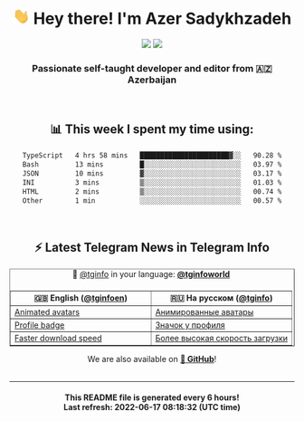 <div align="center">
	<div>
		<h1>
      <img src="./assets/hi.gif" width="30px"> Hey there! I'm Azer Sadykhzadeh
    </h1>
    <img height="18" src="https://komarev.com/ghpvc/?username=sadykhzadeh&label=Views&color=2081c1&style=flat-square" />
		<a href="https://wakatime.com/@Azer"> <img height="18" src="https://wakatime.com/badge/user/f80ae27a-c328-426f-a381-bc84136e2dd6.svg" /> </a>
    <h3>
      Passionate self-taught developer and editor from 🇦🇿 Azerbaijan
    </h3>
  </div>
  <br>

<h2>📊 This week I spent my time using:</h2>

<!--START_SECTION:waka-->

```text
TypeScript   4 hrs 58 mins   ██████████████████████▓░░   90.28 %
Bash         13 mins         █░░░░░░░░░░░░░░░░░░░░░░░░   03.97 %
JSON         10 mins         ▓░░░░░░░░░░░░░░░░░░░░░░░░   03.17 %
INI          3 mins          ▒░░░░░░░░░░░░░░░░░░░░░░░░   01.03 %
HTML         2 mins          ▒░░░░░░░░░░░░░░░░░░░░░░░░   00.74 %
Other        1 min           ░░░░░░░░░░░░░░░░░░░░░░░░░   00.57 %
```

<!--END_SECTION:waka-->

<br>

<h2>⚡️ Latest Telegram News in Telegram Info</h2>
  <table border>
		<tr>
			<th width="50%">🇬🇧 English (<a href="https://t.me/tginfoen">@tginfoen</a>)</th>
			<th>🇷🇺 На русском (<a href="https://t.me/tginfo">@tginfo</a>)</th>
		</tr>
		<caption>🚩 <a href="https://t.me/tginfo">@tginfo</a> in your language: <a href="https://t.me/tginfoworld"><b>@tginfoworld</b></a><caption/>
  <tr><td><a href="https://t.me/tginfoen/1418">Animated avatars</a></td>
    <td><a href="https://t.me/tginfo/3343">Анимированные аватары</a></td></tr><tr><td><a href="https://t.me/tginfoen/1417">Profile badge</a></td>
    <td><a href="https://t.me/tginfo/3342">Значок у профиля</a></td></tr><tr><td><a href="https://t.me/tginfoen/1416">Faster download speed</a></td>
    <td><a href="https://t.me/tginfo/3341">Более высокая скорость загрузки</a></td></tr>
</table>
We are also available on <a href="https://github.com/tginfo"><b>🐙 GitHub</b></a>!
</div>

<br>
<hr>
<h4 align="center">This README file is generated <b>every 6 hours</b>!</br>Last refresh: <b>2022-06-17 08:18:32 (UTC time)</b></h4>

